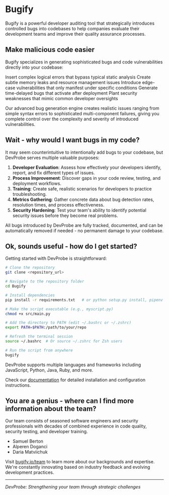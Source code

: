 # Bugify

Bugify is a powerful developer auditing tool that strategically introduces controlled bugs into codebases to help companies evaluate their development teams and improve their quality assurance processes.

## Make malicious code easier
Bugify specializes in generating sophisticated bugs and code vulnerabilities directly into your codebase:

Insert complex logical errors that bypass typical static analysis
Create subtle memory leaks and resource management issues
Introduce edge-case vulnerabilities that only manifest under specific conditions
Generate time-delayed bugs that activate after deployment
Plant security weaknesses that mimic common developer oversights

Our advanced bug generation engine creates realistic issues ranging from simple syntax errors to sophisticated multi-component failures, giving you complete control over the complexity and severity of introduced vulnerabilities.

## Wait - why would I want bugs in my code?

It may seem counterintuitive to intentionally add bugs to your codebase, but DevProbe serves multiple valuable purposes:

1. **Developer Evaluation**: Assess how effectively your developers identify, report, and fix different types of issues.
2. **Process Improvement**: Discover gaps in your code review, testing, and deployment workflows.
3. **Training**: Create safe, realistic scenarios for developers to practice troubleshooting.
4. **Metrics Gathering**: Gather concrete data about bug detection rates, resolution times, and process effectiveness.
5. **Security Hardening**: Test your team's ability to identify potential security issues before they become real problems.

All bugs introduced by DevProbe are fully tracked, documented, and can be automatically removed if needed - no permanent damage to your codebase.

## Ok, sounds useful - how do I get started?

Getting started with DevProbe is straightforward:

```bash
# Clone the repository
git clone <repository_url>

# Navigate to the repository folder
cd Bugify

# Install dependencies
pip install -r requirements.txt   # or python setup.py install, pipenv install, poetry install

# Make the script executable (e.g., myscript.py)
chmod +x src/main.py

# Add the directory to PATH (edit ~/.bashrc or ~/.zshrc)
export PATH=$PATH:/path/to/your/repo

# Refresh the terminal session
source ~/.bashrc  # Or source ~/.zshrc for Zsh users

# Run the script from anywhere
bugify
```

DevProbe supports multiple languages and frameworks including JavaScript, Python, Java, Ruby, and more. 

Check our [documentation](https://bugify.io/docs) for detailed installation and configuration instructions.

## You are a genius - where can I find more information about the team?

Our team consists of seasoned software engineers and security professionals with decades of combined experience in code quality, security testing, and developer training.

* Samuel Berton
* Alperen Doganci
* Daria Matviichuk

Visit [bugify.io/team](https://bugify.io/team) to learn more about our backgrounds and expertise. We're constantly innovating based on industry feedback and evolving development practices.

---

*DevProbe: Strengthening your team through strategic challenges*
